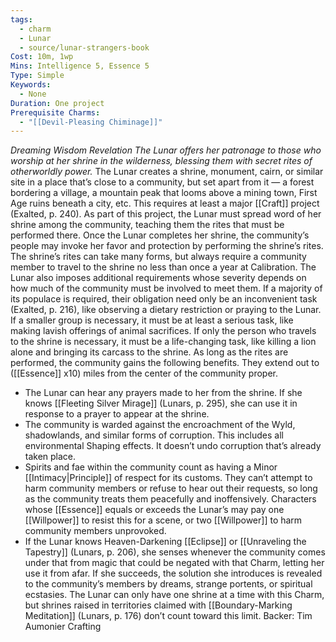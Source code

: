 ```yaml
---
tags:
  - charm
  - Lunar
  - source/lunar-strangers-book
Cost: 10m, 1wp
Mins: Intelligence 5, Essence 5
Type: Simple
Keywords:
  - None
Duration: One project
Prerequisite Charms:
  - "[[Devil-Pleasing Chiminage]]"
---
```

*Dreaming Wisdom Revelation The Lunar offers her patronage to those who worship at her shrine in the wilderness, blessing them with secret rites of otherworldly power.*
The Lunar creates a shrine, monument, cairn, or similar site in a place that’s close to a community, but set apart from it — a forest bordering a village, a mountain peak that looms above a mining town, First Age ruins beneath a city, etc. This requires at least a major [[Craft]] project (Exalted, p. 240). As part of this project, the Lunar must spread word of her shrine among the community, teaching them the rites that must be performed there.
Once the Lunar completes her shrine, the community’s people may invoke her favor and protection by performing the shrine’s rites.
The shrine’s rites can take many forms, but always require a community member to travel to the shrine no less than once a year at Calibration. The Lunar also imposes additional requirements whose severity depends on how much of the community must be involved to meet them. If a majority of its populace is required, their obligation need only be an inconvenient task (Exalted, p. 216), like observing a dietary restriction or praying to the Lunar. If a smaller group is necessary, it must be at least a serious task, like making lavish offerings of animal sacrifices. If only the person who travels to the shrine is necessary, it must be a life-changing task, like killing a lion alone and bringing its carcass to the shrine.
As long as the rites are performed, the community gains the following benefits. They extend out to ([[Essence]] x10) miles from the center of the community proper.
 - The Lunar can hear any prayers made to her from the shrine. If she knows [[Fleeting Silver Mirage]] (Lunars, p. 295), she can use it in response to a prayer to appear at the shrine.
 - The community is warded against the encroachment of the Wyld, shadowlands, and similar forms of corruption. This includes all environmental Shaping effects. It doesn’t undo corruption that’s already taken place.
 - Spirits and fae within the community count as having a Minor [[Intimacy|Principle]] of respect for its customs. They can’t attempt to harm community members or refuse to hear out their requests, so long as the community treats them peacefully and inoffensively. Characters whose [[Essence]] equals or exceeds the Lunar’s may pay one [[Willpower]] to resist this for a scene, or two [[Willpower]] to harm community members unprovoked.
 - If the Lunar knows Heaven-Darkening [[Eclipse]] or [[Unraveling the Tapestry]] (Lunars, p. 206), she senses whenever the community comes under that from magic that could be negated with that Charm, letting her use it from afar. If she succeeds, the solution she introduces is revealed to the community’s members by dreams, strange portents, or spiritual ecstasies.
The Lunar can only have one shrine at a time with this Charm, but shrines raised in territories claimed with [[Boundary-Marking Meditation]] (Lunars, p. 176) don’t count toward this limit.
Backer: Tim Aumonier Crafting